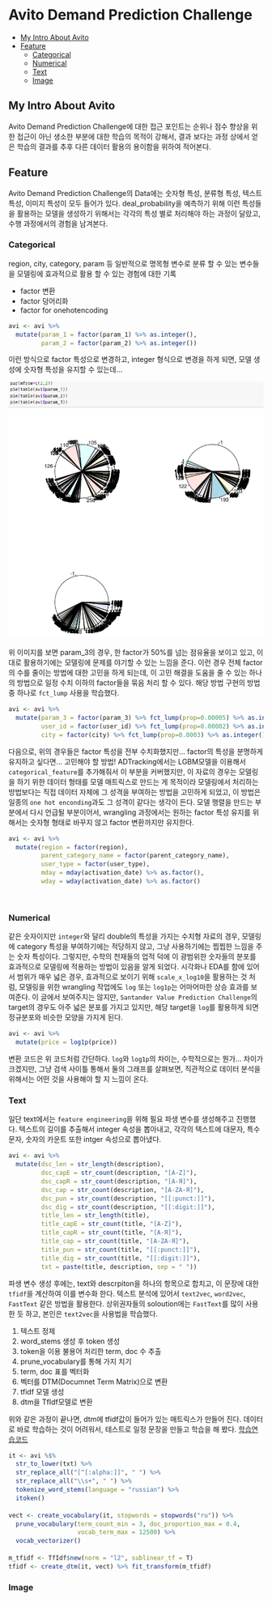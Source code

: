 Avito Demand Prediction Challenge
===


<!-- @import "[TOC]" {cmd="toc" depthFrom=1 depthTo=6 orderedList=false} -->
<!-- code_chunk_output -->

* [My Intro About Avito](#my-intro-about-avito)
* [Feature](#feature)
	* [Categorical](#categorical)
	* [Numerical](#numerical)
	* [Text](#text)
	* [Image](#image)

<!-- /code_chunk_output -->

## My Intro About Avito

Avito Demand Prediction Challenge에 대한 접근 포인트는 순위나 점수 향상을 위한 접근이 아닌 생소한 부분에 대한 학습의 목적이 강해서, 결과 보다는 과정 상에서 얻은 학습의 결과를 추후 다른 데이터 활용의 용이함을 위하여 적어본다.  


## Feature

Avito Demand Prediction Challenge의 Data에는 숫자형 특성, 분류형 특성, 텍스트 특성, 이미지 특성이 모두 들어가 있다. deal_probability을 예측하기 위해 이런 특성들을 활용하는 모델을 생성하기 위해서는 각각의 특성 별로 처리해야 하는 과정이 달랐고, 수행 과정에서의 경험을 남겨본다.


### Categorical

region, city, category, param 등 일반적으로 명목형 변수로 분류 할 수 있는 변수들을 모델링에 효과적으로 활용 할 수 있는 경험에 대한 기록

* factor 변환
* factor 덩어리화
* factor for onehotencoding

```R
avi <- avi %>%
  mutate(param_1 = factor(param_1) %>% as.integer(),
         param_2 = factor(param_2) %>% as.integer())
```
이런 방식으로 factor 특성으로 변경하고, integer 형식으로 변경을 하게 되면, 모델 생성에 숫자형 특성을 유지할 수 있는데...

![](../output/avito_param.png)

위 이미지를 보면 param_3의 경우, 한 factor가 50%를 넘는 점유율을 보이고 있고, 이대로 활용하기에는 모델링에 문제를 야기할 수 있는 느낌을 준다. 이런 경우 전체 factor의 수를 줄이는 방법에 대한 고민을 하게 되는데, 이 고민 해결을 도움을 줄 수 있는 하나의 방법으로 일정 수치 이하의 factor들을 묶음 처리 할 수 있다. 해당 방법 구현의 방법 중 하나로 `fct_lump` 사용을 학습했다.

```R
avi <- avi %>%
  mutate(param_3 = factor(param_3) %>% fct_lump(prop=0.00005) %>% as.integer(),
         user_id = factor(user_id) %>% fct_lump(prop=0.00002) %>% as.integer(),
         city = factor(city) %>% fct_lump(prop=0.0003) %>% as.integer())
```

다음으로,
위의 경우들은 factor 특성을 전부 수치화했지만...
factor의 특성을 분명하게 유지하고 싶다면...
고민해야 할 방법!
ADTracking에서는 LGBM모델을 이용해서 `categorical_feature`를 추가해줘서 이 부분을 커버했지만, 이 자료의 경우는 모델링을 하기 위한 데이터 형태를 모델 매트릭스로 만드는 게 목적이라 모델링에서 처리하는 방법보다는 직접 데이터 자체에 그 성격을 부여하는 방법을 고민하게 되었고, 이 방법은 일종의 `one hot enconding`과도 그 성격이 같다는 생각이 든다. 모델 행렬을 만드는 부분에서 다시 언급될 부분이어서, wrangling 과정에서는 원하는 factor 특성 유지를 위해서는 숫자형 형태로 바꾸지 않고 factor 변환까지만 유지한다.

```R
avi <- avi %>%
  mutate(region = factor(region),
         parent_category_name = factor(parent_category_name),
         user_type = factor(user_type),
         mday = mday(activation_date) %>% as.factor(),
         wday = wday(activation_date) %>% as.factor()
```

<br>


### Numerical

같은 숫자이지만 `integer`와 달리 double의 특성을 가지는 수치형 자료의 경우, 모델링에 category 특성을 부여하기에는 적당하지 않고, 그냥 사용하기에는 찝찝한 느낌을 주는 숫자 특성이다. 그렇지만, 수학의 천재들의 업적 덕에 이 광범위한 숫자들의 분포를 효과적으로 모델링에 적용하는 방법이 있음을 알게 되었다. 시각화나 EDA를 함에 있어서 범위가 매우 넓은 경우, 효과적으로 보이기 위해 `scale_x_log10`을 활용하는 것 처럼, 모델링을 위한 wrangling 작업에도 `log` 또는 `log1p`는 어마어마한 상승 효과를 보여준다. 이 글에서 보여주지는 않지만, `Santander Value Prediction Challenge`의 target의 경우도 아주 넓은 분포를 가지고 있지만, 해당 target을 `log`를 활용하게 되면 정규분포와 비슷한 모양을 가지게 된다.

```R
avi <- avi %>%
  mutate(price = log1p(price))
```
변환 코드은 위 코드처럼 간단하다.
`log`와 `log1p`의 차이는,
수학적으로는 뭔가... 차이가 크겠지만,
그냥 검색 사이틀 통해서 둘의 그래프를 살펴보면, 직관적으로 데이터 분석을 위해서는 어떤 것을 사용해야 할 지 느낌이 온다.


### Text

일단 text에서는 `feature engineering`을 위해 필요 파생 변수를 생성해주고 진행했다. 텍스트의 길이를 추출해서 integer 속성을 뽑아내고, 각각의 텍스트에 대문자, 특수문자, 숫자의 카운트 또한 intger 속성으로 뽑아냈다.
```R
avi <- avi %>%
  mutate(dsc_len = str_length(description),
         dsc_capE = str_count(description, "[A-Z]"),
         dsc_capR = str_count(description, "[А-Я]"),
         dsc_cap = str_count(description, "[A-ZА-Я]"),
         dsc_pun = str_count(description, "[[:punct:]]"),
         dsc_dig = str_count(description, "[[:digit:]]"),
         title_len = str_length(title),
         title_capE = str_count(title, "[A-Z]"),
         title_capR = str_count(title, "[А-Я]"),
         title_cap = str_count(title, "[A-ZА-Я]"),
         title_pun = str_count(title, "[[:punct:]]"),
         title_dig = str_count(title, "[[:digit:]]"),
         txt = paste(title, description, sep = " "))
```

파생 변수 생성 후에는, text와 descrpiton을 하나의 항목으로 합치고, 이 문장에 대한 `tfidf`을 계산하여 이를 변수화 한다. 텍스트 분석에 있어서 `text2vec`, `word2vec`, `FastText` 같은 방법을 활용한다. 상위권자들의 soloution에는 `FastText`를 많이 사용한 듯 하고, 본인은 `text2vec`을 사용법을 학습했다.

1. 텍스트 정제
2. word_stems 생성 후 token 생성
3. token을 이용 불용어 처리한 term, doc 수 추출
4. prune_vocabulary를 통해 가지 치기
5. term, doc 표를 벡터화
6. 벡터를 DTM(Documnet Term Matrix)으로 변환
7. tfidf 모델 생성
8. dtm을 TfIdf모델로 변환

위와 같은 과정이 끝나면, dtm에 tfidf값이 들어가 있는 매트릭스가 만들어 진다.
데이터로 바로 학습하는 것이 어려워서, 테스트로 일정 문장을 만들고 학습을 해 봤다. [학습연습코드](Avito/Avito_Code/test_tfidf.R)



``` R
it <- avi %$%
  str_to_lower(txt) %>%
  str_replace_all("[^[:alpha:]]", " ") %>%
  str_replace_all("\\s+", " ") %>%
  tokenize_word_stems(language = "russian") %>%
  itoken()

vect <- create_vocabulary(it, stopwords = stopwords("ru")) %>%  
  prune_vocabulary(term_count_min = 3, doc_proportion_max = 0.4,
                   vocab_term_max = 12500) %>%
  vocab_vectorizer()

m_tfidf <- TfIdf$new(norm = "l2", sublinear_tf = T)
tfidf <- create_dtm(it, vect) %>% fit_transform(m_tfidf)
```



### Image

